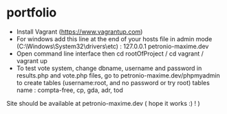 # portfolio

- Install Vagrant (https://www.vagrantup.com)
- For windows add this line at the end of your hosts file in admin mode (C:\Windows\System32\drivers\etc) : 127.0.0.1	petronio-maxime.dev
- Open command line interface then cd rootOfProject / cd vagrant / vagrant up
- To test vote system, change dbname, username and password in results.php and vote.php files, go to petronio-maxime.dev/phpmyadmin to create tables (username:root, and no password or try root) tables name : compta-free, cp, gda, adr, tod

Site should be available at petronio-maxime.dev ( hope it works :) ! )
